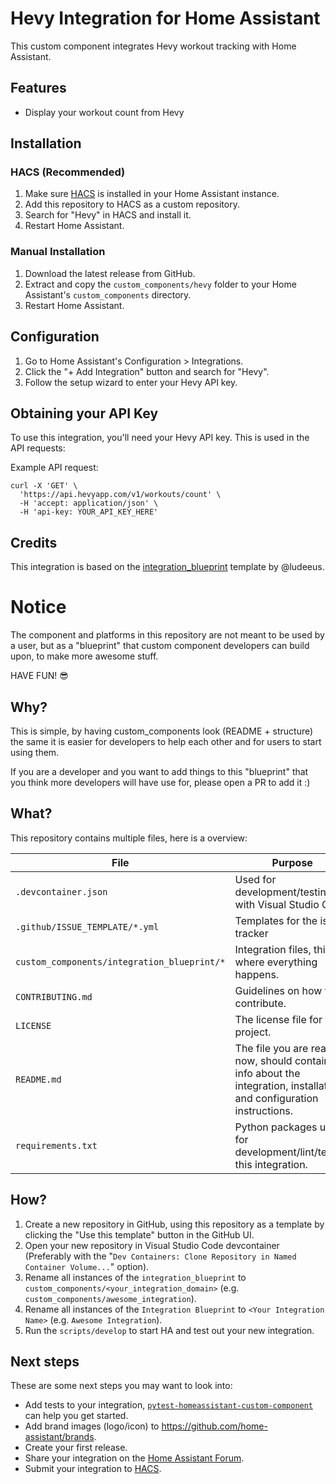 # Hevy Integration for Home Assistant

This custom component integrates Hevy workout tracking with Home Assistant.

## Features

- Display your workout count from Hevy

## Installation

### HACS (Recommended)

1. Make sure [HACS](https://hacs.xyz/) is installed in your Home Assistant instance.
2. Add this repository to HACS as a custom repository.
3. Search for "Hevy" in HACS and install it.
4. Restart Home Assistant.

### Manual Installation

1. Download the latest release from GitHub.
2. Extract and copy the `custom_components/hevy` folder to your Home Assistant's `custom_components` directory.
3. Restart Home Assistant.

## Configuration

1. Go to Home Assistant's Configuration > Integrations.
2. Click the "+ Add Integration" button and search for "Hevy".
3. Follow the setup wizard to enter your Hevy API key.

## Obtaining your API Key

To use this integration, you'll need your Hevy API key. This is used in the API requests:

Example API request:
```
curl -X 'GET' \
  'https://api.hevyapp.com/v1/workouts/count' \
  -H 'accept: application/json' \
  -H 'api-key: YOUR_API_KEY_HERE'
```

## Credits

This integration is based on the [integration_blueprint](https://github.com/ludeeus/integration_blueprint) template by @ludeeus.

# Notice

The component and platforms in this repository are not meant to be used by a
user, but as a "blueprint" that custom component developers can build
upon, to make more awesome stuff.

HAVE FUN! 😎

## Why?

This is simple, by having custom_components look (README + structure) the same
it is easier for developers to help each other and for users to start using them.

If you are a developer and you want to add things to this "blueprint" that you think more
developers will have use for, please open a PR to add it :)

## What?

This repository contains multiple files, here is a overview:

File | Purpose | Documentation
-- | -- | --
`.devcontainer.json` | Used for development/testing with Visual Studio Code. | [Documentation](https://code.visualstudio.com/docs/remote/containers)
`.github/ISSUE_TEMPLATE/*.yml` | Templates for the issue tracker | [Documentation](https://help.github.com/en/github/building-a-strong-community/configuring-issue-templates-for-your-repository)
`custom_components/integration_blueprint/*` | Integration files, this is where everything happens. | [Documentation](https://developers.home-assistant.io/docs/creating_component_index)
`CONTRIBUTING.md` | Guidelines on how to contribute. | [Documentation](https://help.github.com/en/github/building-a-strong-community/setting-guidelines-for-repository-contributors)
`LICENSE` | The license file for the project. | [Documentation](https://help.github.com/en/github/creating-cloning-and-archiving-repositories/licensing-a-repository)
`README.md` | The file you are reading now, should contain info about the integration, installation and configuration instructions. | [Documentation](https://help.github.com/en/github/writing-on-github/basic-writing-and-formatting-syntax)
`requirements.txt` | Python packages used for development/lint/testing this integration. | [Documentation](https://pip.pypa.io/en/stable/user_guide/#requirements-files)

## How?

1. Create a new repository in GitHub, using this repository as a template by clicking the "Use this template" button in the GitHub UI.
1. Open your new repository in Visual Studio Code devcontainer (Preferably with the "`Dev Containers: Clone Repository in Named Container Volume...`" option).
1. Rename all instances of the `integration_blueprint` to `custom_components/<your_integration_domain>` (e.g. `custom_components/awesome_integration`).
1. Rename all instances of the `Integration Blueprint` to `<Your Integration Name>` (e.g. `Awesome Integration`).
1. Run the `scripts/develop` to start HA and test out your new integration.

## Next steps

These are some next steps you may want to look into:
- Add tests to your integration, [`pytest-homeassistant-custom-component`](https://github.com/MatthewFlamm/pytest-homeassistant-custom-component) can help you get started.
- Add brand images (logo/icon) to https://github.com/home-assistant/brands.
- Create your first release.
- Share your integration on the [Home Assistant Forum](https://community.home-assistant.io/).
- Submit your integration to [HACS](https://hacs.xyz/docs/publish/start).
